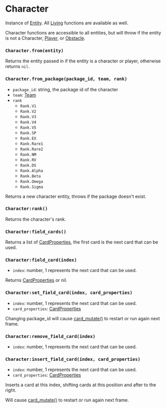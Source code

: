 # Character

Instance of [Entity](/client/lua-api/entity). All [Living](/client/lua-api/living) functions are available as well.

Character functions are accessible to all entities, but will throw if the entity is not a Character, [Player](/client/lua-api/player), or [Obstacle](/client/lua-api/obstacle).

### `Character.from(entity)`

Returns the entity passed in if the entity is a character or player, otherwise returns `nil`.

### `Character.from_package(package_id, team, rank)`

- `package_id`: string, the package id of the character
- `team`: [Team](/client/lua-api/entity#entityset_teamteam)
- `rank`
  - `Rank.V1`
  - `Rank.V2`
  - `Rank.V3`
  - `Rank.V4`
  - `Rank.V5`
  - `Rank.SP`
  - `Rank.EX`
  - `Rank.Rare1`
  - `Rank.Rare2`
  - `Rank.NM`
  - `Rank.RV`
  - `Rank.DS`
  - `Rank.Alpha`
  - `Rank.Beta`
  - `Rank.Omega`
  - `Rank.Sigma`

Returns a new character entity, throws if the package doesn't exist.

### `Character:rank()`

Returns the character's rank.

### `Character:field_cards()`

Returns a list of [CardProperties](/client/lua-api/action/#cardproperties), the first card is the next card that can be used.

### `Character:field_card(index)`

- `index`: number, 1 represents the next card that can be used.

Returns [CardProperties](/client/lua-api/action/#cardproperties) or nil.

### `Character:set_field_card(index, card_properties)`

- `index`: number, 1 represents the next card that can be used.
- `card_properties`: [CardProperties](/client/lua-api/action/#cardproperties)

Changing package_id will cause [card_mutate()](/client/packages#cards) to restart or run again next frame.

### `Character:remove_field_card(index)`

- `index`: number, 1 represents the next card that can be used.

### `Character:insert_field_card(index, card_properties)`

- `index`: number, 1 represents the next card that can be used.
- `card_properties`: [CardProperties](/client/lua-api/action/#cardproperties)

Inserts a card at this index, shifting cards at this position and after to the right.

Will cause [card_mutate()](/client/packages#cards) to restart or run again next frame.

